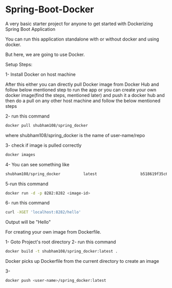 # Spring-Boot-Docker
A very basic starter project for anyone to get started with Dockerizing Spring Boot Application



You can run this application standalone with or without docker and using docker.

But here, we are going to use Docker.

Setup Steps:

1- Install Docker on host machine

After this either you can directly pull Docker image from Docker Hub and follow below mentioned step to run the app  or you can create your own docker image(find the steps, mentioned later) and push it a docker hub and then do a pull on any other host machine and follow the below mentioned steps


2- run this command 

```sh
docker pull shubham108/spring_docker
```
where shubham108/spring_docker is the name of user-name/repo


3- check if image is pulled correctly
```sh
docker images
```

4- You can see something like
```sh
shubham108/spring_docker          latest                   b518619f35c6        2 hours ago         159MB
```

5-run this command
```sh
docker run -d -p 8282:8282 <image-id>
```

6- run this command
```sh
curl -XGET 'localhost:8282/hello'
```

Output will be "Hello"


For creating your own image from Dockerfile.

1- Goto Project's root directory
2- run this command

```sh
docker build -t shubham108/spring_docker:latest .
```
Docker picks up Dockerfile from the current directory to create an image

3-
```sh
docker push <user-name>/spring_docker:latest
```
